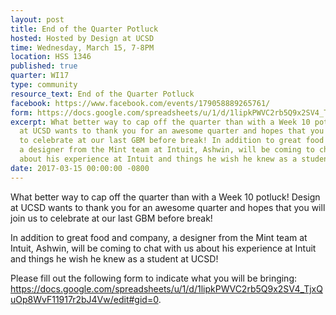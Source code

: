 ```yaml
---
layout: post
title: End of the Quarter Potluck
hosted: Hosted by Design at UCSD
time: Wednesday, March 15, 7-8PM
location: HSS 1346
published: true
quarter: WI17
type: community
resource_text: End of the Quarter Potluck
facebook: https://www.facebook.com/events/179058889265761/
form: https://docs.google.com/spreadsheets/u/1/d/1lipkPWVC2rb5Q9x2SV4_TjxQuOp8WvF11917r2bJ4Vw/edit#gid=0
excerpt: What better way to cap off the quarter than with a Week 10 potluck! Design
  at UCSD wants to thank you for an awesome quarter and hopes that you will join us
  to celebrate at our last GBM before break! In addition to great food and company,
  a designer from the Mint team at Intuit, Ashwin, will be coming to chat with us
  about his experience at Intuit and things he wish he knew as a student at UCSD!
date: 2017-03-15 00:00:00 -0800
---
```

What better way to cap off the quarter than with a Week 10 potluck! Design at UCSD wants to thank you for an awesome quarter and hopes that you will join us to celebrate at our last GBM before break! 

In addition to great food and company, a designer from the Mint team at Intuit, Ashwin, will be coming to chat with us about his experience at Intuit and things he wish he knew as a student at UCSD!

Please fill out the following form to indicate what you will be bringing: https://docs.google.com/spreadsheets/u/1/d/1lipkPWVC2rb5Q9x2SV4_TjxQuOp8WvF11917r2bJ4Vw/edit#gid=0.